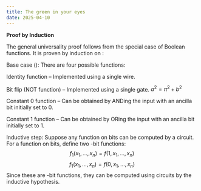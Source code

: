 ```yaml
---
title: The green in your eyes
date: 2025-04-10
---
```


 **Proof by Induction**

The general universality proof follows from the special case of Boolean functions. It is proven by induction on :

Base case (): There are four possible functions:

Identity function – Implemented using a single wire.

Bit flip (NOT function) – Implemented using a single gate. $a^2 = \pi^2 +b^2$

Constant 0 function – Can be obtained by ANDing the input with an ancilla bit initially set to 0.

Constant 1 function – Can be obtained by ORing the input with an ancilla bit initially set to 1.

Inductive step: Suppose any function on bits can be computed by a circuit. For a function on bits, define two -bit functions: $$ f_1(x_1, ..., x_n) = f(1, x_1, ..., x_n) $$ $$ f_1(x_1, ..., x_n) = f(0, x_1, ..., x_n) $$
Since these are -bit functions, they can be computed using circuits by the inductive hypothesis.
